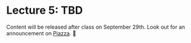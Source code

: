 # Lecture 5: TBD

Content will be released after class on September 29th. Look out for an announcement on [Piazza](https://piazza.com/class/j6r4ozi6uu75px). 📣